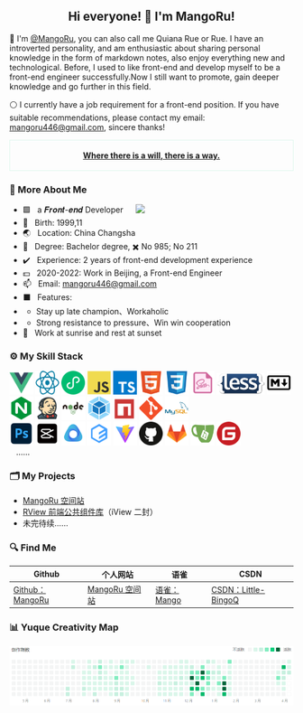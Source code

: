 <!--
**MangoRu/MangoRu** is a ✨ _special_ ✨ repository because its `README.md` (this file) appears on your GitHub profile.

Here are some ideas to get you started: 𝑭𝒓𝒐𝒏𝒕-𝒆𝒏𝒅 𝑬𝒏𝒈𝒊𝒏𝒆𝒆𝒓

- 🔭 I’m currently working on ...
- 🌱 I’m currently learning ...
- 👯 I’m looking to collaborate on ...
- 🤔 I’m looking for help with ...
- 💬 Ask me about ...
- 📫 How to reach me: ...
- 😄 Pronouns: ...
- ⚡ Fun fact: ...
-->

<h2 align="center">Hi everyone! 👋 I'm MangoRu!</h2>

:blossom:  I'm <u>[@MangoRu](https://github.com/MangoRu)</u>, you can also call me Quiana Rue or Rue.
I have an introverted personality, and am enthusiastic about sharing personal knowledge in the form of markdown notes, also enjoy everything new and technological.
Before, I used to like front-end and develop myself to be a front-end engineer successfully.Now I still want to promote, gain deeper knowledge and go further in this field.

:white_circle:  I currently have a job requirement for a front-end position. If you have suitable recommendations, please contact my email: [mangoru446@gmail.com](mangoru446@gmail.com), sincere thanks!

<div align=center border style="border: 1px solid #dcf7ec; padding: 4px 10px;text-align:center">
<p>
<u><b>Where there is a will, there is a way.</b></u>
</p>
</div>

### 👾 More About Me

<img  align=right style="width: 280px" src="http://81.69.247.224:8090/themes/theme-hao/assets/images/infj.svg" />
      
- :green_square: &nbsp; a 𝑭𝒓𝒐𝒏𝒕-𝒆𝒏𝒅 Developer
- :birthday: &nbsp; Birth: 1999,11
- :earth_asia: &nbsp; Location: China Changsha
- :green_book:  &nbsp; Degree: Bachelor degree, :heavy_multiplication_x: No 985; No 211
- :heavy_check_mark:  &nbsp; Experience: 2 years of front-end development experience
- :dollar: &nbsp; 2020-2022: Work in Beijing, a Front-end Engineer
- :mailbox: &nbsp; Email: mangoru446@gmail.com
- :black_large_square: &nbsp; Features:
- -  Stay up late champion、Workaholic
- -  Strong resistance to pressure、Win win cooperation
- :black_flag: &nbsp; Work at sunrise and rest at sunset

### ⚙️ My Skill Stack


<div>
 <a href="https://cn.vuejs.org/"> <img src="https://raw.githubusercontent.com/MangoRu/PicGo/master/vuejs-logo.png" alt="Vue" style="width: 42px;height: 42px"></a>
 <a href="https://zh-hans.react.dev/"> <img src="https://raw.githubusercontent.com/MangoRu/PicGo/master/react.png" alt="React" style="width: 42px;height: 42px"></a>
 <a href="https://mp.weixin.qq.com/cgi-bin/wx?token=&lang=zh_CN"> <img src="https://raw.githubusercontent.com/MangoRu/PicGo/master/wecht-miniprogram.png" alt="wechat-mini-program" style="width: 42px;height: 42px"></a>
 <a href="https://es6.ruanyifeng.com/"> <img src="https://raw.githubusercontent.com/MangoRu/PicGo/master/js-logo.svg" alt="JavaScript" style="width: 42px;height: 42px"></a>
 <a href="https://www.typescriptlang.org/"> <img src="https://raw.githubusercontent.com/MangoRu/PicGo/master/typescript_.png" alt="TypeScript" style="width: 42px;height: 42px"></a>
 <a href="https://www.runoob.com/html/html5-intro.html"> <img src="https://raw.githubusercontent.com/MangoRu/PicGo/master/h5logo.svg" alt="HTML5" style="width: 42px;height: 42px"></a>
 <a href="https://www.runoob.com/css3/css3-tutorial.html"> <img src="https://raw.githubusercontent.com/MangoRu/PicGo/master/c3-logo.svg" alt="CSS3" style="width: 42px;height: 42px"></a>
 <a href="https://www.sass.hk/"> <img src="https://raw.githubusercontent.com/MangoRu/PicGo/master/sass.png" alt="Sass" style="width: 42px;height: 42px"></a>
 <a href="https://lesscss.cn/"> <img src="https://raw.githubusercontent.com/MangoRu/PicGo/master/less_logo.png" alt="Less" style="height: 38px;"></a>
 <a href="https://www.runoob.com/markdown/md-tutorial.html"> <img src="https://raw.githubusercontent.com/MangoRu/PicGo/master/md-logo.svg" alt="Markdown" style="width: 42px;height: 42px"></a> 
 <a href="https://nginx.org/"> <img src="https://raw.githubusercontent.com/MangoRu/PicGo/master/NGINX.png" alt="Nginx" style="width: 42px;height: 42px"></a>
 <a href="https://www.jenkins.io/"> <img src="https://raw.githubusercontent.com/MangoRu/PicGo/master/jenkins.png" alt="Jenkins" style="width: 42px;height: 42px"></a>
 <a href="https://nodejs.org/en"> <img src="https://raw.githubusercontent.com/MangoRu/PicGo/master/Nodejs.png" alt="NodeJS" style="width: 42px;height: 42px"></a>
 <a href="https://www.webpackjs.com/"> <img src="https://raw.githubusercontent.com/MangoRu/PicGo/master/fe-webpack.png" alt="webpack" style="width: 42px;height: 42px"></a>
 <a href="https://www.npmjs.com/"> <img src="https://raw.githubusercontent.com/MangoRu/PicGo/master/npm-icon-active.png" alt="npm" style="width: 42px;height: 42px"></a>
 <a href="https://git-scm.com/"> <img src="https://raw.githubusercontent.com/MangoRu/PicGo/master/git-logo.svg" alt="Git" style="width: 42px;height: 42px"></a>
 <a href="https://www.mysql.com/"> <img src="https://raw.githubusercontent.com/MangoRu/PicGo/master/mysql-original-wordmark.svg" alt="MySQL" style="width: 42px;height: 42px"></a>
 <br>
 <a href="https://www.adobe.com/products/photoshop.html"> <img src="https://raw.githubusercontent.com/MangoRu/PicGo/master/Photoshop.png" alt="PhotoShop" style="width: 42px;height: 42px"></a>
 <a href="https://www.capcut.cn/"> <img src="https://raw.githubusercontent.com/MangoRu/PicGo/master/JianyingPro.png" alt="Jianying" style="width: 42px;height: 42px"></a>
 <a href="https://www.iviewui.com/view-ui-plus/guide/introduce"> <img src="https://raw.githubusercontent.com/MangoRu/PicGo/master/iview-logo.png" alt="iView" style="width: 42px;height: 42px"></a>
 <a href="https://element-plus.org/zh-CN/#/zh-CN"> <img src="https://raw.githubusercontent.com/MangoRu/PicGo/master/ElementUI.png" alt="ElementUI" style="width: 42px;height: 42px"></a>
 <a href="https://vitejs.dev/"> <img src="https://raw.githubusercontent.com/MangoRu/PicGo/master/vite.png" alt="Vite" style="width: 42px;height: 42px"></a>
 <a href="https://github.com/"> <img src="https://raw.githubusercontent.com/MangoRu/PicGo/master/githubb.png" alt="Github" style="width: 42px;height: 42px"></a>
 <a href="https://about.gitlab.com/"> <img src="https://raw.githubusercontent.com/MangoRu/PicGo/master/gitlab.png" alt="Gitlab" style="width: 42px;height: 42px"></a>
 <a href="https://about.gitea.com/"> <img src="https://raw.githubusercontent.com/MangoRu/PicGo/master/gitea.png" alt="Gitea" style="width: 42px;height: 42px"></a>
 <a href="https://gitee.com/"> <img src="https://raw.githubusercontent.com/MangoRu/PicGo/master/gitee.png" alt="Gitee" style="width: 42px;height: 42px"></a>
 <br>
 &nbsp;&nbsp; ……
</div>

### 🗂️ My Projects
- [MangoRu 空间站](https://mangoru.site/)
- [RView 前端公共组件库](http://81.69.247.224:8081/)（iView 二封）
- 未完待续……

### 🔍 Find Me
| Github                                | 个人网站                               | 语雀                                        | CSDN      |
|---------------------------------------|------------------------------------|-------------------------------------------|-----------|
| [Github：MangoRu](https://github.com/MangoRu) | [MangoRu 空间站](http://81.69.247.224:8090/) | [语雀：Mango](https://www.yuque.com/mango-myjs6) | [CSDN：Little-BingoQ](https://blog.csdn.net/qq_40618816?spm=1000.2115.3001.5343) |

### 📊 Yuque Creativity Map

![语雀创作记录](https://raw.githubusercontent.com/MangoRu/PicGo/master/yuque-record.png)
